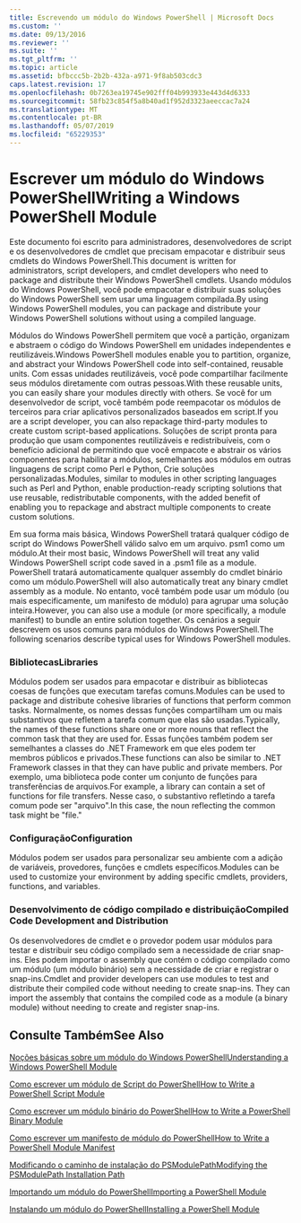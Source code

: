 ```yaml
---
title: Escrevendo um módulo do Windows PowerShell | Microsoft Docs
ms.custom: ''
ms.date: 09/13/2016
ms.reviewer: ''
ms.suite: ''
ms.tgt_pltfrm: ''
ms.topic: article
ms.assetid: bfbccc5b-2b2b-432a-a971-9f8ab503cdc3
caps.latest.revision: 17
ms.openlocfilehash: 0b7263ea19745e902fff04b993933e443d4d6333
ms.sourcegitcommit: 58fb23c854f5a8b40ad1f952d3323aeeccac7a24
ms.translationtype: MT
ms.contentlocale: pt-BR
ms.lasthandoff: 05/07/2019
ms.locfileid: "65229353"
---
```

# <a name="writing-a-windows-powershell-module"></a><span data-ttu-id="1af3e-102">Escrever um módulo do Windows PowerShell</span><span class="sxs-lookup"><span data-stu-id="1af3e-102">Writing a Windows PowerShell Module</span></span>

<span data-ttu-id="1af3e-103">Este documento foi escrito para administradores, desenvolvedores de script e os desenvolvedores de cmdlet que precisam empacotar e distribuir seus cmdlets do Windows PowerShell.</span><span class="sxs-lookup"><span data-stu-id="1af3e-103">This document is written for administrators, script developers, and cmdlet developers who need to package and distribute their Windows PowerShell cmdlets.</span></span> <span data-ttu-id="1af3e-104">Usando módulos do Windows PowerShell, você pode empacotar e distribuir suas soluções do Windows PowerShell sem usar uma linguagem compilada.</span><span class="sxs-lookup"><span data-stu-id="1af3e-104">By using Windows PowerShell modules, you can package and distribute your Windows PowerShell solutions without using a compiled language.</span></span>

<span data-ttu-id="1af3e-105">Módulos do Windows PowerShell permitem que você a partição, organizam e abstraem o código do Windows PowerShell em unidades independentes e reutilizáveis.</span><span class="sxs-lookup"><span data-stu-id="1af3e-105">Windows PowerShell modules enable you to partition, organize, and abstract your Windows PowerShell code into self-contained, reusable units.</span></span> <span data-ttu-id="1af3e-106">Com essas unidades reutilizáveis, você pode compartilhar facilmente seus módulos diretamente com outras pessoas.</span><span class="sxs-lookup"><span data-stu-id="1af3e-106">With these reusable units, you can easily share your modules directly with others.</span></span> <span data-ttu-id="1af3e-107">Se você for um desenvolvedor de script, você também pode reempacotar os módulos de terceiros para criar aplicativos personalizados baseados em script.</span><span class="sxs-lookup"><span data-stu-id="1af3e-107">If you are a script developer, you can also repackage third-party modules to create custom script-based applications.</span></span> <span data-ttu-id="1af3e-108">Soluções de script pronta para produção que usam componentes reutilizáveis e redistribuíveis, com o benefício adicional de permitindo que você empacote e abstrair os vários componentes para habilitar a módulos, semelhantes aos módulos em outras linguagens de script como Perl e Python, Crie soluções personalizadas.</span><span class="sxs-lookup"><span data-stu-id="1af3e-108">Modules, similar to modules in other scripting languages such as Perl and Python, enable production-ready scripting solutions that use reusable, redistributable components, with the added benefit of enabling you to repackage and abstract multiple components to create custom solutions.</span></span>

<span data-ttu-id="1af3e-109">Em sua forma mais básica, Windows PowerShell tratará qualquer código de script do Windows PowerShell válido salvo em um arquivo. psm1 como um módulo.</span><span class="sxs-lookup"><span data-stu-id="1af3e-109">At their most basic, Windows PowerShell will treat any valid Windows PowerShell script code saved in a .psm1 file as a module.</span></span> <span data-ttu-id="1af3e-110">PowerShell tratará automaticamente qualquer assembly do cmdlet binário como um módulo.</span><span class="sxs-lookup"><span data-stu-id="1af3e-110">PowerShell will also automatically treat any binary cmdlet assembly as a module.</span></span> <span data-ttu-id="1af3e-111">No entanto, você também pode usar um módulo (ou mais especificamente, um manifesto de módulo) para agrupar uma solução inteira.</span><span class="sxs-lookup"><span data-stu-id="1af3e-111">However, you can also use a module (or more specifically, a module manifest) to bundle an entire solution together.</span></span> <span data-ttu-id="1af3e-112">Os cenários a seguir descrevem os usos comuns para módulos do Windows PowerShell.</span><span class="sxs-lookup"><span data-stu-id="1af3e-112">The following scenarios describe typical uses for Windows PowerShell modules.</span></span>

### <a name="libraries"></a><span data-ttu-id="1af3e-113">Bibliotecas</span><span class="sxs-lookup"><span data-stu-id="1af3e-113">Libraries</span></span>

<span data-ttu-id="1af3e-114">Módulos podem ser usados para empacotar e distribuir as bibliotecas coesas de funções que executam tarefas comuns.</span><span class="sxs-lookup"><span data-stu-id="1af3e-114">Modules can be used to package and distribute cohesive libraries of functions that perform common tasks.</span></span> <span data-ttu-id="1af3e-115">Normalmente, os nomes dessas funções compartilham um ou mais substantivos que refletem a tarefa comum que elas são usadas.</span><span class="sxs-lookup"><span data-stu-id="1af3e-115">Typically, the names of these functions share one or more nouns that reflect the common task that they are used for.</span></span> <span data-ttu-id="1af3e-116">Essas funções também podem ser semelhantes a classes do .NET Framework em que eles podem ter membros públicos e privados.</span><span class="sxs-lookup"><span data-stu-id="1af3e-116">These functions can also be similar to .NET Framework classes in that they can have public and private members.</span></span> <span data-ttu-id="1af3e-117">Por exemplo, uma biblioteca pode conter um conjunto de funções para transferências de arquivos.</span><span class="sxs-lookup"><span data-stu-id="1af3e-117">For example, a library can contain a set of functions for file transfers.</span></span> <span data-ttu-id="1af3e-118">Nesse caso, o substantivo refletindo a tarefa comum pode ser "arquivo".</span><span class="sxs-lookup"><span data-stu-id="1af3e-118">In this case, the noun reflecting the common task might be "file."</span></span>

### <a name="configuration"></a><span data-ttu-id="1af3e-119">Configuração</span><span class="sxs-lookup"><span data-stu-id="1af3e-119">Configuration</span></span>

<span data-ttu-id="1af3e-120">Módulos podem ser usados para personalizar seu ambiente com a adição de variáveis, provedores, funções e cmdlets específicos.</span><span class="sxs-lookup"><span data-stu-id="1af3e-120">Modules can be used to customize your environment by adding specific cmdlets, providers, functions, and variables.</span></span>

### <a name="compiled-code-development-and-distribution"></a><span data-ttu-id="1af3e-121">Desenvolvimento de código compilado e distribuição</span><span class="sxs-lookup"><span data-stu-id="1af3e-121">Compiled Code Development and Distribution</span></span>

<span data-ttu-id="1af3e-122">Os desenvolvedores de cmdlet e o provedor podem usar módulos para testar e distribuir seu código compilado sem a necessidade de criar snap-ins. Eles podem importar o assembly que contém o código compilado como um módulo (um módulo binário) sem a necessidade de criar e registrar o snap-ins.</span><span class="sxs-lookup"><span data-stu-id="1af3e-122">Cmdlet and provider developers can use modules to test and distribute their compiled code without needing to create snap-ins. They can import the assembly that contains the compiled code as a module (a binary module) without needing to create and register snap-ins.</span></span>

## <a name="see-also"></a><span data-ttu-id="1af3e-123">Consulte Também</span><span class="sxs-lookup"><span data-stu-id="1af3e-123">See Also</span></span>

[<span data-ttu-id="1af3e-124">Noções básicas sobre um módulo do Windows PowerShell</span><span class="sxs-lookup"><span data-stu-id="1af3e-124">Understanding a Windows PowerShell Module</span></span>](./understanding-a-windows-powershell-module.md)

[<span data-ttu-id="1af3e-125">Como escrever um módulo de Script do PowerShell</span><span class="sxs-lookup"><span data-stu-id="1af3e-125">How to Write a PowerShell Script Module</span></span>](./how-to-write-a-powershell-script-module.md)

[<span data-ttu-id="1af3e-126">Como escrever um módulo binário do PowerShell</span><span class="sxs-lookup"><span data-stu-id="1af3e-126">How to Write a PowerShell Binary Module</span></span>](./how-to-write-a-powershell-binary-module.md)

[<span data-ttu-id="1af3e-127">Como escrever um manifesto de módulo do PowerShell</span><span class="sxs-lookup"><span data-stu-id="1af3e-127">How to Write a PowerShell Module Manifest</span></span>](how-to-write-a-powershell-module-manifest.md)

[<span data-ttu-id="1af3e-128">Modificando o caminho de instalação do PSModulePath</span><span class="sxs-lookup"><span data-stu-id="1af3e-128">Modifying the PSModulePath Installation Path</span></span>](./modifying-the-psmodulepath-installation-path.md)

[<span data-ttu-id="1af3e-129">Importando um módulo do PowerShell</span><span class="sxs-lookup"><span data-stu-id="1af3e-129">Importing a PowerShell Module</span></span>](./importing-a-powershell-module.md)

[<span data-ttu-id="1af3e-130">Instalando um módulo do PowerShell</span><span class="sxs-lookup"><span data-stu-id="1af3e-130">Installing a PowerShell Module</span></span>](./installing-a-powershell-module.md)
